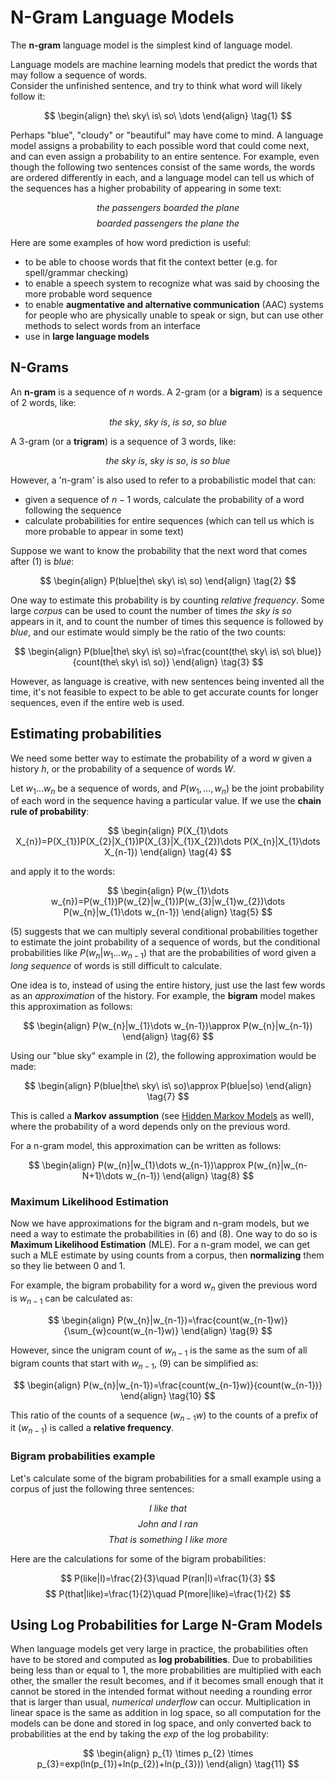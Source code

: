 # N-Gram Language Models

The **n-gram** language model is the simplest kind of language model.

Language models are machine learning models that predict the words that may follow a sequence of words.<br>
Consider the unfinished sentence, and try to think what word will likely follow it:

$$
\begin{align}
the\ sky\ is\ so\ \dots
\end{align}
\tag{1}
$$

Perhaps "blue", "cloudy" or "beautiful" may have come to mind. A language model assigns a probability to each possible word that could come next, and can even assign a probability to an entire sentence. For example, even though the following two sentences consist of the same words, the words are ordered differently in each, and a language model can tell us which of the sequences has a higher probability of appearing in some text:

$$
the\ passengers\ boarded\ the\ plane
$$
$$
boarded\ passengers\ the\ plane\ the
$$

Here are some examples of how word prediction is useful:
- to be able to choose words that fit the context better (e.g. for spell/grammar checking)
- to enable a speech system to recognize what was said by choosing the more probable word sequence
- to enable **augmentative and alternative communication** (AAC) systems for people who are physically unable to speak or sign, but can use other methods to select words from an interface
- use in **large language models**

## N-Grams

An **n-gram** is a sequence of $n$ words. A 2-gram (or a **bigram**) is a sequence of 2 words, like:

$$
the\ sky,\ sky\ is,\ is\ so,\ so\ blue
$$

A 3-gram (or a **trigram**) is a sequence of 3 words, like:

$$
the\ sky\ is,\ sky\ is\ so,\ is\ so\ blue
$$

However, a 'n-gram' is also used to refer to a probabilistic model that can:
- given a sequence of $n-1$ words, calculate the probability of a word following the sequence
- calculate probabilities for entire sequences (which can tell us which is more probable to appear in some text)

Suppose we want to know the probability that the next word that comes after (1) is $blue$:

$$
\begin{align}
P(blue|the\ sky\ is\ so)
\end{align}
\tag{2}
$$

One way to estimate this probability is by counting _relative frequency_. Some large _corpus_ can be used to count the number of times $the\ sky\ is\ so$ appears in it, and to count the number of times this sequence is followed by $blue$, and our estimate would simply be the ratio of the two counts:

$$
\begin{align}
P(blue|the\ sky\ is\ so)=\frac{count(the\ sky\ is\ so\ blue)}{count(the\ sky\ is\ so)}
\end{align}
\tag{3}
$$

However, as language is creative, with new sentences being invented all the time, it's not feasible to expect to be able to get accurate counts for longer sequences, even if the entire web is used.

## Estimating probabilities

We need some better way to estimate the probability of a word $w$ given a history $h$, or the probability of a sequence of words $W$.

Let $w_{1}\dots w_{n}$ be a sequence of words, and $P(w_{1},\dots,w_{n})$ be the joint probability of each word in the sequence having a particular value. If we use the **chain rule of probability**:

$$
\begin{align}
P(X_{1}\dots X_{n})=P(X_{1})P(X_{2}|X_{1})P(X_{3}|X_{1}X_{2})\dots P(X_{n}|X_{1}\dots X_{n-1})
\end{align}
\tag{4}
$$

and apply it to the words:

$$
\begin{align}
P(w_{1}\dots w_{n})=P(w_{1})P(w_{2}|w_{1})P(w_{3}|w_{1}w_{2})\dots P(w_{n}|w_{1}\dots w_{n-1})
\end{align}
\tag{5}
$$

(5) suggests that we can multiply several conditional probabilities together to estimate the joint probability of a sequence of words, but the conditional probabilities like $P(w_{n}|w_{1}\dots w_{n-1})$ that are the probabilities of word given a _long sequence_ of words is still difficult to calculate.

One idea is to, instead of using the entire history, just use the last few words as an _approximation_ of the history. For example, the **bigram** model makes this approximation as follows:

$$
\begin{align}
P(w_{n}|w_{1}\dots w_{n-1})\approx P(w_{n}|w_{n-1})
\end{align}
\tag{6}
$$

Using our "blue sky" example in (2), the following approximation would be made:

$$
\begin{align}
P(blue|the\ sky\ is\ so)\approx P(blue|so)
\end{align}
\tag{7}
$$

This is called a **Markov assumption** (see [Hidden Markov Models](../../parts-of-speech-tagging/hidden-markov-models/) as well), where the probability of a word depends only on the previous word.

For a n-gram model, this approximation can be written as follows:

$$
\begin{align}
P(w_{n}|w_{1}\dots w_{n-1})\approx P(w_{n}|w_{n-N+1}\dots w_{n-1})
\end{align}
\tag{8}
$$

### Maximum Likelihood Estimation

Now we have approximations for the bigram and n-gram models, but we need a way to estimate the probabilities in (6) and (8). One way to do so is **Maximum Likelihood Estimation** (MLE). For a n-gram model, we can get such a MLE estimate by using counts from a corpus, then **normalizing** them so they lie between 0 and 1.

For example, the bigram probability for a word $w_{n}$ given the previous word is $w_{n-1}$ can be calculated as:

$$
\begin{align}
P(w_{n}|w_{n-1})=\frac{count(w_{n-1}w)}{\sum_{w}count(w_{n-1}w)}
\end{align}
\tag{9}
$$

However, since the unigram count of $w_{n-1}$ is the same as the sum of all bigram counts that start with $w_{n-1}$, (9) can be simplified as:

$$
\begin{align}
P(w_{n}|w_{n-1})=\frac{count(w_{n-1}w)}{count(w_{n-1})}
\end{align}
\tag{10}
$$

This ratio of the counts of a sequence ($w_{n-1}w$) to the counts of a prefix of it ($w_{n-1}$) is called a **relative frequency**.

### Bigram probabilities example

Let's calculate some of the bigram probabilities for a small example using a corpus of just the following three sentences:

$$
I\ like\ that
$$
$$
John\ and\ I\ ran
$$
$$
That\ is\ something\ I\ like\ more
$$

Here are the calculations for some of the bigram probabilities:

$$
P(like|I)=\frac{2}{3}\quad P(ran|I)=\frac{1}{3}
$$
$$
P(that|like)=\frac{1}{2}\quad P(more|like)=\frac{1}{2}
$$

## Using Log Probabilities for Large N-Gram Models

When language models get very large in practice, the probabilities often have to be stored and computed as **log probabilities**. Due to probabilities being less than or equal to 1, the more probabilities are multiplied with each other, the smaller the result becomes, and if it becomes small enough that it cannot be stored in the intended format without needing a rounding error that is larger than usual, _numerical underflow_ can occur. Multiplication in linear space is the same as addition in log space, so all computation for the models can be done and stored in log space, and only converted back to probabilities at the end by taking the $exp$ of the log probability:

$$
\begin{align}
p_{1} \times p_{2} \times p_{3}=exp(ln(p_{1})+ln(p_{2})+ln(p_{3}))
\end{align}
\tag{11}
$$
